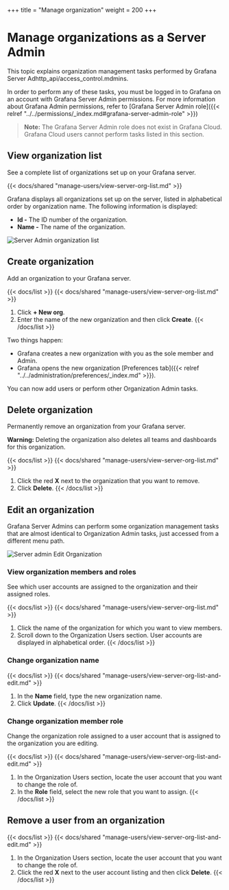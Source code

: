 +++
title = "Manage organization"
weight = 200
+++

# Manage organizations as a Server Admin

This topic explains organization management tasks performed by Grafana Server Adhttp_api/access_control.mdmins.

In order to perform any of these tasks, you must be logged in to Grafana on an account with Grafana Server Admin permissions. For more information about Grafana Admin permissions, refer to [Grafana Server Admin role]({{< relref "../../permissions/_index.md#grafana-server-admin-role" >}})

> **Note:** The Grafana Server Admin role does not exist in Grafana Cloud. Grafana Cloud users cannot perform tasks listed in this section.

## View organization list

See a complete list of organizations set up on your Grafana server.

{{< docs/shared "manage-users/view-server-org-list.md" >}}

Grafana displays all organizations set up on the server, listed in alphabetical order by organization name. The following information is displayed:

- **Id -** The ID number of the organization.
- **Name -** The name of the organization.

![Server Admin organization list](/static/img/docs/manage-users/server-org-list-7-3.png)

## Create organization

Add an organization to your Grafana server.

{{< docs/list >}}
{{< docs/shared "manage-users/view-server-org-list.md" >}}

1. Click **+ New org**.
1. Enter the name of the new organization and then click **Create**.
   {{< /docs/list >}}

Two things happen:

- Grafana creates a new organization with you as the sole member and Admin.
- Grafana opens the new organization [Preferences tab]({{< relref "../../administration/preferences/_index.md" >}}).

You can now add users or perform other Organization Admin tasks.

## Delete organization

Permanently remove an organization from your Grafana server.

**Warning:** Deleting the organization also deletes all teams and dashboards for this organization.

{{< docs/list >}}
{{< docs/shared "manage-users/view-server-org-list.md" >}}

1. Click the red **X** next to the organization that you want to remove.
1. Click **Delete**.
   {{< /docs/list >}}

## Edit an organization

Grafana Server Admins can perform some organization management tasks that are almost identical to Organization Admin tasks, just accessed from a different menu path.

![Server admin Edit Organization](/static/img/docs/manage-users/server-admin-edit-org-7-3.png)

### View organization members and roles

See which user accounts are assigned to the organization and their assigned roles.

{{< docs/list >}}
{{< docs/shared "manage-users/view-server-org-list.md" >}}

1. Click the name of the organization for which you want to view members.
1. Scroll down to the Organization Users section. User accounts are displayed in alphabetical order.
   {{< /docs/list >}}

### Change organization name

{{< docs/list >}}
{{< docs/shared "manage-users/view-server-org-list-and-edit.md" >}}

1. In the **Name** field, type the new organization name.
1. Click **Update**.
   {{< /docs/list >}}

### Change organization member role

Change the organization role assigned to a user account that is assigned to the organization you are editing.

{{< docs/list >}}
{{< docs/shared "manage-users/view-server-org-list-and-edit.md" >}}

1. In the Organization Users section, locate the user account that you want to change the role of.
1. In the **Role** field, select the new role that you want to assign.
   {{< /docs/list >}}

## Remove a user from an organization

{{< docs/list >}}
{{< docs/shared "manage-users/view-server-org-list-and-edit.md" >}}

1. In the Organization Users section, locate the user account that you want to change the role of.
1. Click the red **X** next to the user account listing and then click **Delete**.
   {{< /docs/list >}}
